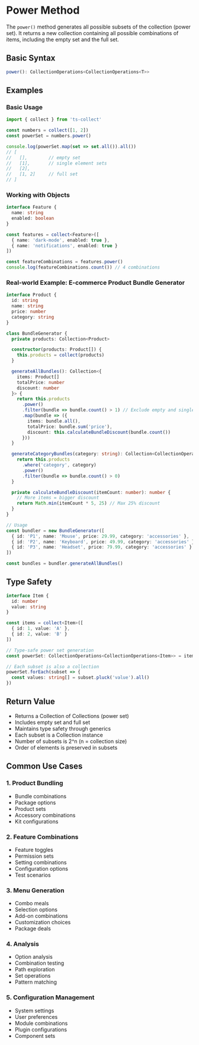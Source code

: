 # Power Method

The `power()` method generates all possible subsets of the collection (power set). It returns a new collection containing all possible combinations of items, including the empty set and the full set.

## Basic Syntax

```typescript
power(): CollectionOperations<CollectionOperations<T>>
```

## Examples

### Basic Usage

```typescript
import { collect } from 'ts-collect'

const numbers = collect([1, 2])
const powerSet = numbers.power()

console.log(powerSet.map(set => set.all()).all())
// [
//   [],        // empty set
//   [1],       // single element sets
//   [2],
//   [1, 2]     // full set
// ]
```

### Working with Objects

```typescript
interface Feature {
  name: string
  enabled: boolean
}

const features = collect<Feature>([
  { name: 'dark-mode', enabled: true },
  { name: 'notifications', enabled: true }
])

const featureCombinations = features.power()
console.log(featureCombinations.count()) // 4 combinations
```

### Real-world Example: E-commerce Product Bundle Generator

```typescript
interface Product {
  id: string
  name: string
  price: number
  category: string
}

class BundleGenerator {
  private products: Collection<Product>

  constructor(products: Product[]) {
    this.products = collect(products)
  }

  generateAllBundles(): Collection<{
    items: Product[]
    totalPrice: number
    discount: number
  }> {
    return this.products
      .power()
      .filter(bundle => bundle.count() > 1) // Exclude empty and single-item bundles
      .map(bundle => ({
        items: bundle.all(),
        totalPrice: bundle.sum('price'),
        discount: this.calculateBundleDiscount(bundle.count())
      }))
  }

  generateCategoryBundles(category: string): Collection<CollectionOperations<Product>> {
    return this.products
      .where('category', category)
      .power()
      .filter(bundle => bundle.count() > 0)
  }

  private calculateBundleDiscount(itemCount: number): number {
    // More items = bigger discount
    return Math.min(itemCount * 5, 25) // Max 25% discount
  }
}

// Usage
const bundler = new BundleGenerator([
  { id: 'P1', name: 'Mouse', price: 29.99, category: 'accessories' },
  { id: 'P2', name: 'Keyboard', price: 49.99, category: 'accessories' },
  { id: 'P3', name: 'Headset', price: 79.99, category: 'accessories' }
])

const bundles = bundler.generateAllBundles()
```

## Type Safety

```typescript
interface Item {
  id: number
  value: string
}

const items = collect<Item>([
  { id: 1, value: 'A' },
  { id: 2, value: 'B' }
])

// Type-safe power set generation
const powerSet: CollectionOperations<CollectionOperations<Item>> = items.power()

// Each subset is also a collection
powerSet.forEach(subset => {
  const values: string[] = subset.pluck('value').all()
})
```

## Return Value

- Returns a Collection of Collections (power set)
- Includes empty set and full set
- Maintains type safety through generics
- Each subset is a Collection instance
- Number of subsets is 2^n (n = collection size)
- Order of elements is preserved in subsets

## Common Use Cases

### 1. Product Bundling

- Bundle combinations
- Package options
- Product sets
- Accessory combinations
- Kit configurations

### 2. Feature Combinations

- Feature toggles
- Permission sets
- Setting combinations
- Configuration options
- Test scenarios

### 3. Menu Generation

- Combo meals
- Selection options
- Add-on combinations
- Customization choices
- Package deals

### 4. Analysis

- Option analysis
- Combination testing
- Path exploration
- Set operations
- Pattern matching

### 5. Configuration Management

- System settings
- User preferences
- Module combinations
- Plugin configurations
- Component sets
